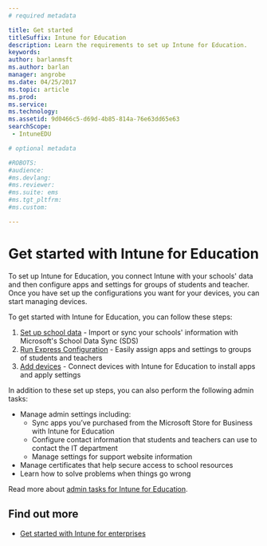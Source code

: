 ```yaml
---
# required metadata

title: Get started
titleSuffix: Intune for Education
description: Learn the requirements to set up Intune for Education.
keywords:
author: barlanmsft
ms.author: barlan
manager: angrobe
ms.date: 04/25/2017
ms.topic: article
ms.prod:
ms.service:
ms.technology:
ms.assetid: 9d0466c5-d69d-4b85-814a-76e63dd65e63
searchScope:
 - IntuneEDU

# optional metadata

#ROBOTS:
#audience:
#ms.devlang:
#ms.reviewer:
#ms.suite: ems
#ms.tgt_pltfrm:
#ms.custom:

---
```


# Get started with Intune for Education

To set up Intune for Education, you connect Intune with your schools' data and then configure apps and settings for groups of students and teacher. Once you have set up the configurations you want for your devices, you can start managing devices.

To get started with Intune for Education, you can follow these steps:
1. [Set up school data](what-is-school-data-sync.md) - Import or sync your schools' information with Microsoft's School Data Sync (SDS)
2. [Run Express Configuration](what-is-express-configuration.md) - Easily assign apps and settings to groups of students and teachers
3. [Add devices](add-devices.md) - Connect devices with Intune for Education to install apps and apply settings

In addition to these set up steps, you can also perform the following admin tasks:
- Manage admin settings including:
  - Sync apps you’ve purchased from the Microsoft Store for Business with Intune for Education
  - Configure contact information that students and teachers can use to contact the IT department
  - Manage settings for support website information
- Manage certificates that help secure access to school resources
- Learn how to solve problems when things go wrong

Read more about [admin tasks for Intune for Education](what-are-tenants.md).

## Find out more
- [Get started with Intune for enterprises](https://docs.microsoft.com/intune/get-started/start-with-a-paid-subscription-to-microsoft-intune)
